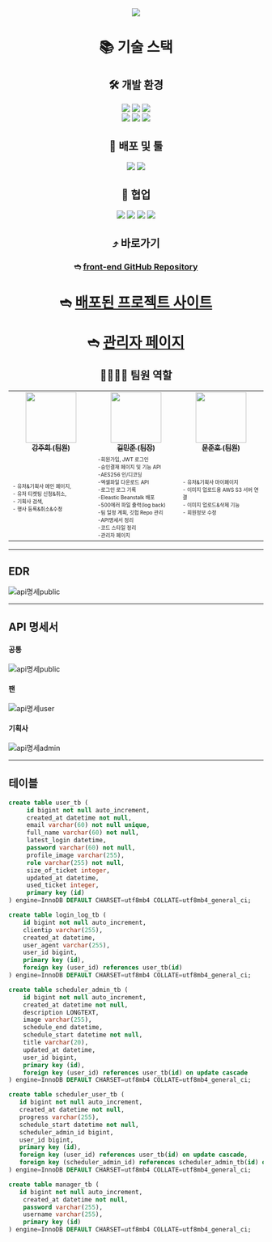 <div align=center>
    <img src="https://capsule-render.vercel.app/api?type=waving&color=642BF6&height=250&section=header&text=MINI%20PROJECT%2012%20BACK-END&fontSize=50&fontColor=ffffff" />
    <div align=center>
        <h1>📚 기술 스택</h1>
        <h2>🛠️ 개발 환경</h2>
        <img src="https://img.shields.io/badge/java 11-007396?style=for-the-badge&logo=java&logoColor=white">
        <img src="https://img.shields.io/badge/springboot-6DB33F?style=for-the-badge&logo=springboot&logoColor=white">
        <img src="https://img.shields.io/badge/spring Security-6DB33F?style=for-the-badge&logo=spring Security&logoColor=white">
        <br>
        <img src="https://img.shields.io/badge/mysql-4479A1?style=for-the-badge&logo=mysql&logoColor=white">
        <img src="https://img.shields.io/badge/JPA-58FAD0?style=for-the-badge&logo=JPA&logoColor=white">
        <img src="https://img.shields.io/badge/gradle-02303A?style=for-the-badge&logo=gradle&logoColor=white">
        <h2>📢 배포 및 툴</h2>
        <img src="https://img.shields.io/badge/aws-F19E38?style=for-the-badge&logo=amazonaws&logoColor=black">
        <img src="https://img.shields.io/badge/IntelliJ IDEA-000000?style=for-the-badge&logo=IntelliJ IDEA&logoColor=white">
        <h2>💬 협업</h2>
        <img src="https://img.shields.io/badge/github-181717?style=for-the-badge&logo=github&logoColor=white">
        <img src="https://img.shields.io/badge/Slack-4A154B?style=for-the-badge&logo=Slack&logoColor=white">
        <img src="https://img.shields.io/badge/notion-000000?style=for-the-badge&logo=notion&logoColor=white">
        <img src="https://img.shields.io/badge/Zoom-2D8CFF?style=for-the-badge&logo=Zoom&logoColor=white">
        <h2>⤴️ 바로가기</h2>
        <h3>➬ <a href="https://github.com/MINI-FASTCAMPUS5/scheduler-front">front-end GitHub Repository</a></h3>
        <h1>➬ <a href="http://ec2-34-228-10-85.compute-1.amazonaws.com/login">배포된 프로젝트 사이트</a></h1>
        <h1>➬ <a href="http://minischeduler-env.eba-m9yfe83y.ap-northeast-2.elasticbeanstalk.com/manager/login">관리자 페이지</a></h1>
        <h2>👨‍👩‍👧‍👦 팀원 역할</h2>
        <table>
            <tbody>
                <tr>
                    <td align="center" width="250"><a href="https://github.com/a07224">
                        <img src="https://avatars.githubusercontent.com/u/69192549?v=4" width="100px;" alt=""/>
                        <br />
                        <sub><b>강주희 (팀원)</b></sub></a><br />
                    </td>
                    <td align="center" width="250"><a href="https://github.com/k1m2njun">
                        <img src="https://avatars.githubusercontent.com/u/68175311?v=4" width="100px;" alt=""/>
                        <br />
                        <sub><b>길민준 (팀장)</b></sub></a><br />
                    </td>
                    <td align="center" width="250"><a href="https://github.com/backdoor95">
                        <img src="https://avatars.githubusercontent.com/u/68419785?v=4" width="100px;" alt=""/>
                        <br />
                        <sub><b>문준호 (팀원)</b></sub></a><br />
                    </td>
                </tr>
                <tr>
                    <td width="180"><font size=1>
                        - 유저&기획사 메인 페이지,<br />- 유저 티켓팅 신청&취소,<br />- 기획사 검색,<br />- 행사 등록&취소&수정<br />
                    </font></td>
                    <td width="180"><font size=1>
                        -회원가입, JWT 로그인<br />-승인결재 페이지 및 기능 API<br />-AES256 인/디코딩<br />
                        -엑셀파일 다운로드 API<br />-로그인 로그 기록<br />-Eleastic Beanstalk 배포<br />
                        -500에러 파일 출력(log back)<br />-팀 일정 계획, 깃헙 Repo 관리<br />-API명세서 정리<br />-코드 스타일 정리<br />
                        -관리자 페이지
                    </font></td>
                    <td width="180"><font size=1>
                        - 유저&기획사 마이페이지 <br />- 이미지 업로드용 AWS S3 서버 연결 <br />- 이미지 업로드&삭제 기능 <br />- 회원정보 수정<br />
                    </font></td>
                </tr>
            </tbody>
        </table>
    </div>
</div>

---
## EDR
![api명세public](https://file.notion.so/f/s/b02478b2-4ee4-4227-ab20-4192f50751f2/%E1%84%89%E1%85%B3%E1%84%8F%E1%85%B3%E1%84%85%E1%85%B5%E1%86%AB%E1%84%89%E1%85%A3%E1%86%BA_2023-08-08_%E1%84%8B%E1%85%A9%E1%84%92%E1%85%AE_8.39.07.png?id=e7bc801e-f4b0-47f0-91c4-07f622949b5c&table=block&spaceId=3ef8dbd9-414c-4cf5-813d-32ecb943cc67&expirationTimestamp=1691762400000&signature=vqWDv6IK0bDGSsOXbG2cd6D--QOVAQBdlJB7pxo_TLs&downloadName=%E1%84%89%E1%85%B3%E1%84%8F%E1%85%B3%E1%84%85%E1%85%B5%E1%86%AB%E1%84%89%E1%85%A3%E1%86%BA+2023-08-08+%E1%84%8B%E1%85%A9%E1%84%92%E1%85%AE+8.39.07.png)

---
## API 명세서
#### 공통
![api명세public](https://github.com/MINI-FASTCAMPUS5/scheduler-back/assets/68175311/6ea7993d-d437-4fa9-8966-b22f46dc6ed8)
#### 팬
![api명세user](https://github.com/MINI-FASTCAMPUS5/scheduler-back/assets/68175311/3aff0db6-13cf-4161-987e-e60400f28287)
#### 기획사
![api명세admin](https://github.com/MINI-FASTCAMPUS5/scheduler-back/assets/68175311/eacd5d7b-2de4-4f78-951d-48335665381a)

---
## 테이블
```sql
create table user_tb (
     id bigint not null auto_increment,
     created_at datetime not null,
     email varchar(60) not null unique,
     full_name varchar(60) not null,
     latest_login datetime,
     password varchar(60) not null,
     profile_image varchar(255),
     role varchar(255) not null,
     size_of_ticket integer,
     updated_at datetime,
     used_ticket integer,
     primary key (id)
) engine=InnoDB DEFAULT CHARSET=utf8mb4 COLLATE=utf8mb4_general_ci;
```

```sql
create table login_log_tb (
    id bigint not null auto_increment,
    clientip varchar(255),
    created_at datetime,
    user_agent varchar(255),
    user_id bigint,
    primary key (id),
    foreign key (user_id) references user_tb(id)
) engine=InnoDB DEFAULT CHARSET=utf8mb4 COLLATE=utf8mb4_general_ci;
```

```sql
create table scheduler_admin_tb (
    id bigint not null auto_increment,
    created_at datetime not null,
    description LONGTEXT,
    image varchar(255),
    schedule_end datetime,
    schedule_start datetime not null,
    title varchar(20),
    updated_at datetime,
    user_id bigint,
    primary key (id),
    foreign key (user_id) references user_tb(id) on update cascade 
) engine=InnoDB DEFAULT CHARSET=utf8mb4 COLLATE=utf8mb4_general_ci;

create table scheduler_user_tb (
   id bigint not null auto_increment,
   created_at datetime not null,
   progress varchar(255),
   schedule_start datetime not null,
   scheduler_admin_id bigint,
   user_id bigint,
   primary key (id),
   foreign key (user_id) references user_tb(id) on update cascade,
   foreign key (scheduler_admin_id) references scheduler_admin_tb(id) on update cascade
) engine=InnoDB DEFAULT CHARSET=utf8mb4 COLLATE=utf8mb4_general_ci;
```

```sql
create table manager_tb (
   id bigint not null auto_increment,
    created_at datetime not null,
    password varchar(255),
    username varchar(255),
    primary key (id)
) engine=InnoDB DEFAULT CHARSET=utf8mb4 COLLATE=utf8mb4_general_ci;
```
